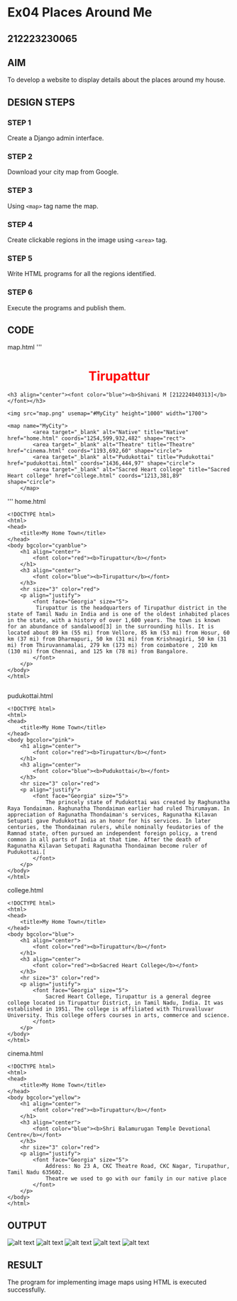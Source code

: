 # Ex04 Places Around Me
## 212223230065

## AIM
To develop a website to display details about the places around my house.

## DESIGN STEPS

### STEP 1
Create a Django admin interface.

### STEP 2
Download your city map from Google.

### STEP 3
Using ```<map>``` tag name the map.

### STEP 4
Create clickable regions in the image using ```<area>``` tag.

### STEP 5
Write HTML programs for all the regions identified.

### STEP 6
Execute the programs and publish them.

## CODE
map.html
'''
<!DOCTYPE html>
<html>
<head>
    <title>My City</title>
</head>
<body>
    <h1 align="center"><font color="red"><b>Tirupattur</b></font></h1>

    <h3 align="center"><font color="blue"><b>Shivani M [212224040313]</b></font></h3>

    <img src="map.png" usemap="#MyCity" height="1000" width="1700">

    <map name="MyCity">
            <area target="_blank" alt="Native" title="Native" href="home.html" coords="1254,599,932,482" shape="rect">
            <area target="_blank" alt="Theatre" title="Theatre" href="cinema.html" coords="1193,692,60" shape="circle">
            <area target="_blank" alt="Pudukottai" title="Pudukottai" href="pudukottai.html" coords="1436,444,97" shape="circle">
            <area target="_blank" alt="Sacred Heart college" title="Sacred Heart college" href="college.html" coords="1213,381,89" shape="circle">
        </map>
</body>
</html>

'''
home.html
```
<!DOCTYPE html>
<html>
<head>
    <title>My Home Town</title>
</head>
<body bgcolor="cyanblue">
    <h1 align="center">
        <font color="red"><b>Tirupattur</b></font>
    </h1>
    <h3 align="center">
        <font color="blue"><b>Tirupattur</b></font>
    </h3>
    <hr size="3" color="red">
    <p align="justify">
        <font face="Georgia" size="5">
         Tirupattur is the headquarters of Tirupathur district in the state of Tamil Nadu in India and is one of the oldest inhabited places in the state, with a history of over 1,600 years. The town is known for an abundance of sandalwood[3] in the surrounding hills. It is located about 89 km (55 mi) from Vellore, 85 km (53 mi) from Hosur, 60 km (37 mi) from Dharmapuri, 50 km (31 mi) from Krishnagiri, 50 km (31 mi) from Thiruvannamalai, 279 km (173 mi) from coimbatore , 210 km (130 mi) from Chennai, and 125 km (78 mi) from Bangalore.
        </font>
    </p>
</body>
</html>


```
pudukottai.html
```
<!DOCTYPE html>
<html>
<head>
    <title>My Home Town</title>
</head>
<body bgcolor="pink">
    <h1 align="center">
        <font color="red"><b>Tirupattur</b></font>
    </h1>
    <h3 align="center">
        <font color="blue"><b>Pudukottai</b></font>
    </h3>
    <hr size="3" color="red">
    <p align="justify">
        <font face="Georgia" size="5">
            The princely state of Pudukottai was created by Raghunatha Raya Tondaiman. Raghunatha Thondaiman earlier had ruled Thirumayam. In appreciation of Ragunatha Thondaiman's services, Ragunatha Kilavan Setupati gave Pudukkottai as an honor for his services. In later centuries, the Thondaiman rulers, while nominally feudatories of the Ramnad state, often pursued an independent foreign policy, a trend common in all parts of India at that time. After the death of Ragunatha Kilavan Setupati Ragunatha Thondaiman become ruler of Pudukottai.[
        </font>
    </p>
</body>
</html>

```
college.html
```
<!DOCTYPE html>
<html>
<head>
    <title>My Home Town</title>
</head>
<body bgcolor="blue">
    <h1 align="center">
        <font color="red"><b>Tirupattur</b></font>
    </h1>
    <h3 align="center">
        <font color="red"><b>Sacred Heart College</b></font>
    </h3>
    <hr size="3" color="red">
    <p align="justify">
        <font face="Georgia" size="5">
            Sacred Heart College, Tirupattur is a general degree college located in Tirupattur District, in Tamil Nadu, India. It was established in 1951. The college is affiliated with Thiruvalluvar University. This college offers courses in arts, commerce and science.
        </font>
    </p>
</body>
</html>

```
cinema.html
```
<!DOCTYPE html>
<html>
<head>
    <title>My Home Town</title>
</head>
<body bgcolor="yellow">
    <h1 align="center">
        <font color="red"><b>Tirupattur</b></font>
    </h1>
    <h3 align="center">
        <font color="blue"><b>Shri Balamurugan Temple Devotional Centre</b></font>
    </h3>
    <hr size="3" color="red">
    <p align="justify">
        <font face="Georgia" size="5">
            Address: No 23 A, CKC Theatre Road, CKC Nagar, Tirupathur, Tamil Nadu 635602.
            Theatre we used to go with our family in our native place
        </font>
    </p>
</body>
</html>

```


## OUTPUT
![alt text](image.png)
![alt text](image-1.png)
![alt text](image-2.png)
![alt text](image-3.png)
![alt text](image-4.png)






## RESULT
The program for implementing image maps using HTML is executed successfully.
